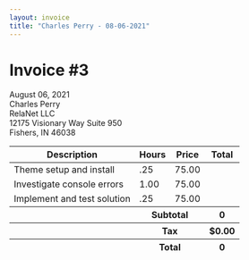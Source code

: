 ```yaml
---
layout: invoice
title: "Charles Perry - 08-06-2021"
---
```


<div>
	<h1 class="font-bold uppercase mb-2">Invoice #3</h1>
	<p>August 06, 2021<br>
	Charles Perry<br>
	RelaNet LLC<br>
	12175 Visionary Way Suite 950<br>
	Fishers, IN 46038</p>
</div>
<table class="w-full">
	<thead>
		<tr>
			<th class="p-3 text-left bg-gray-200">Description</th>
			<th class="p-3 text-left bg-gray-200">Hours</th>
			<th class="p-3 text-left bg-gray-200">Price</th>
			<th class="p-3 text-left bg-gray-200">Total</th>
		</tr>
	</thead>
	<tbody id="invoice-tbody" class="divide-y border-b">
		<tr>
			<td class="p-3">Theme setup and install</td>
			<td class="p-3 text-right" data-value="quantity">.25</td>
			<td class="p-3 text-right" data-value="price">75.00</td>
			<td class="p-3 text-right font-bold" data-value="total"></td>
		</tr>
		<tr>
			<td class="p-3">Investigate console errors</td>
			<td class="p-3 text-right" data-value="quantity">1.00</td>
			<td class="p-3 text-right" data-value="price">75.00</td>
			<td class="p-3 text-right font-bold" data-value="total"></td>
		</tr>
		<tr>
			<td class="p-3">Implement and test solution</td>
			<td class="p-3 text-right" data-value="quantity">.25</td>
			<td class="p-3 text-right" data-value="price">75.00</td>
			<td class="p-3 text-right font-bold" data-value="total"></td>
		</tr>
	</tbody>
	<tfoot id="invoice-tfoot" class="text-left">
		<tr>
			<th></th>
			<th colspan="2" class="p-3 border-b">Subtotal</th>
			<th class="p-3 text-right border-b">0</th>
		</tr>
		<tr>
			<th></th>
			<th colspan="2" class="p-3 border-b">Tax</th>
			<th class="p-3 text-right border-b">$0.00</th>
		</tr>
		<tr>
			<th></th>
			<th colspan="2" class="p-3 border-b">Total</th>
			<th class="p-3 text-right border-b">0</th>
		</tr>
	</tfoot>
</table>
